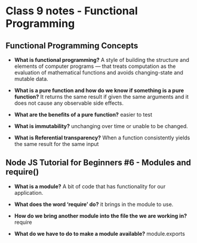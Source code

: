 # Class 9 notes - Functional Programming

## Functional Programming Concepts

- **What is functional programming?**
A style of building the structure and elements of computer programs — that treats computation as the evaluation of mathematical functions and avoids changing-state and mutable data.

- **What is a pure function and how do we know if something is a pure function?**
It returns the same result if given the same arguments and it does not cause any observable side effects.

- **What are the benefits of a pure function?**
easier to test

- **What is immutability?**
unchanging over time or unable to be changed.

- **What is Referential transparency?**
When a function consistently yields the same result for the same input

## Node JS Tutorial for Beginners #6 - Modules and require()

- **What is a module?**
A bit of code that has functionality for our application.

- **What does the word ‘require’ do?**
it brings in the module to use.

- **How do we bring another module into the file the we are working in?**
require

- **What do we have to do to make a module available?**
module.exports

